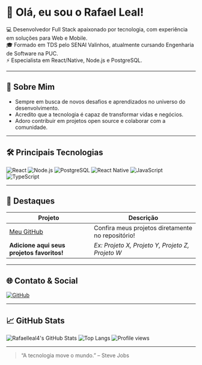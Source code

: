 # 👋 Olá, eu sou o Rafael Leal!

💻 Desenvolvedor Full Stack apaixonado por tecnologia, com experiência em soluções para Web e Mobile.  
🎓 Formado em TDS pelo SENAI Valinhos, atualmente cursando Engenharia de Software na PUC.  
⚡ Especialista em React/Native, Node.js e PostgreSQL.

---

## 🚀 Sobre Mim
- Sempre em busca de novos desafios e aprendizados no universo do desenvolvimento.
- Acredito que a tecnologia é capaz de transformar vidas e negócios.
- Adoro contribuir em projetos open source e colaborar com a comunidade.

---

## 🛠️ Principais Tecnologias
![React](https://img.shields.io/badge/-React-61DAFB?style=flat&logo=react&logoColor=white)
![Node.js](https://img.shields.io/badge/-Node.js-339933?style=flat&logo=node.js&logoColor=white)
![PostgreSQL](https://img.shields.io/badge/-PostgreSQL-336791?style=flat&logo=postgresql&logoColor=white)
![React Native](https://img.shields.io/badge/-React%20Native-61DAFB?style=flat&logo=react&logoColor=white)
![JavaScript](https://img.shields.io/badge/-JavaScript-F7DF1E?style=flat&logo=javascript&logoColor=black)
![TypeScript](https://img.shields.io/badge/-TypeScript-3178C6?style=flat&logo=typescript&logoColor=white)

---

## 🌟 Destaques

| Projeto | Descrição |
| ------- | --------- |
| [Meu GitHub](https://github.com/Rafaelleal4) | Confira meus projetos diretamente no repositório! |
| **Adicione aqui seus projetos favoritos!** | _Ex: Projeto X, Projeto Y, Projeto Z, Projeto W_ |

---

## 🌐 Contato & Social
[![GitHub](https://img.shields.io/badge/-GitHub-181717?style=flat&logo=github&logoColor=white)](https://github.com/Rafaelleal4)
<!-- Adicione outros links sociais abaixo -->
<!-- [![LinkedIn](https://img.shields.io/badge/-LinkedIn-0077B5?style=flat&logo=linkedin&logoColor=white)](https://linkedin.com/in/seulink) -->

---

## 📈 GitHub Stats

![Rafaelleal4's GitHub Stats](https://github-readme-stats.vercel.app/api?username=Rafaelleal4&show_icons=true&theme=radical)
![Top Langs](https://github-readme-stats.vercel.app/api/top-langs/?username=Rafaelleal4&layout=compact&theme=radical)
![Profile views](https://komarev.com/ghpvc/?username=Rafaelleal4&color=blue)

---

> “A tecnologia move o mundo.” – Steve Jobs
